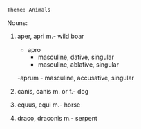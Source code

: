     Theme: Animals

Nouns:

1. aper, apri m.- wild boar
    - apro
        - masculine, dative, singular 
        - masculine, ablative, singular 
     
    -aprum
        - masculine, accusative, singular 
1. canis, canis m. or f.- dog
1. equus, equi m.- horse
1. draco, draconis m.- serpent
